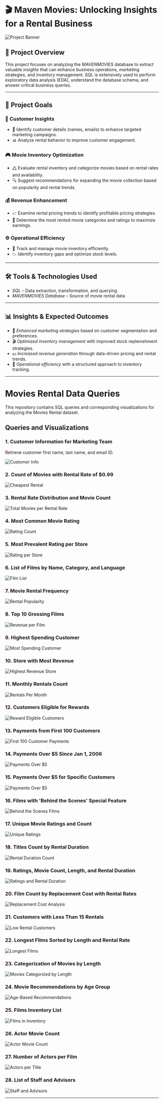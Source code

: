# 🎬 Maven Movies: Unlocking Insights for a Rental Business

![Project Banner](https://github.com/Sayali821/Mavenmovies/blob/200eb076804152c5e1ba46638a60a3a5d01c34c1/banner.jpg)

## 📌 Project Overview
This project focuses on analyzing the *MAVENMOVIES* database to extract valuable insights that can enhance business operations, marketing strategies, and inventory management. SQL is extensively used to perform exploratory data analysis (EDA), understand the database schema, and answer critical business queries.


---

## 🎯 Project Goals

### 🛒 Customer Insights

- 📌 Identify customer details (names, emails) to enhance targeted marketing campaigns.
- 📊 Analyze rental behavior to improve customer engagement.

### 🎮 Movie Inventory Optimization

- 🛆 Evaluate rental inventory and categorize movies based on rental rates and availability.
- 🔍 Suggest recommendations for expanding the movie collection based on popularity and rental trends.

### 💰 Revenue Enhancement

- 📈 Examine rental pricing trends to identify profitable pricing strategies.
- 🎥 Determine the most rented movie categories and ratings to maximize earnings.

### ⚙️ Operational Efficiency

- 📌 Track and manage movie inventory efficiently.
- 📉 Identify inventory gaps and optimize stock levels.

---

## 🛠️ Tools & Technologies Used
- *SQL* – Data extraction, transformation, and querying
- *MAVENMOVIES Database* – Source of movie rental data

---

## 📊 Insights & Expected Outcomes
- 📢 *Enhanced marketing strategies* based on customer segmentation and preferences.
- 🎬 *Optimized inventory management* with improved stock replenishment strategies.
- 💵 *Increased revenue generation* through data-driven pricing and rental trends.
- 📌 *Operational efficiency* with a structured approach to inventory tracking.

---

# Movies Rental Data Queries

This repository contains SQL queries and corresponding visualizations for analyzing the Movies Rental dataset.

## Queries and Visualizations

### 1. Customer Information for Marketing Team
Retrieve customer first name, last name, and email ID.

![Customer Info](https://github.com/YadavBarkha/Movies_Rental/blob/main/Screenshot%202025-07-15%20125913.png)

### 2. Count of Movies with Rental Rate of $0.99
![Cheapest Rental](https://github.com/YadavBarkha/Movies_Rental/commit/bf4ef84b206bc3907c7a00072dfd5e8e45df1add)

### 3. Rental Rate Distribution and Movie Count
![Total Movies per Rental Rate](https://github.com/YadavBarkha/Movies_Rental/commit/10401811a825e4306efe20e9464bfdc128d92df2#diff-c64f368c086e61e269adab6931548c2edf9c8d1e39320bca6886546a4103af44)

### 4. Most Common Movie Rating
![Rating Count](https://github.com/YadavBarkha/Movies_Rental/commit/10401811a825e4306efe20e9464bfdc128d92df2#diff-a6ffb1ed11bae54f6ef12e55cfa0cc2dfcf640df25b25f70dfa61cbc5703d12f)

### 5. Most Prevalent Rating per Store
![Rating per Store](https://github.com/YadavBarkha/Movies_Rental/commit/10401811a825e4306efe20e9464bfdc128d92df2#diff-ed937825cb63f367562580700396d3fc1525c33f4ee507997b2fdf75afcf497a)

### 6. List of Films by Name, Category, and Language
![Film List](https://github.com/YadavBarkha/Movies_Rental/commit/10401811a825e4306efe20e9464bfdc128d92df2#diff-08c9bb79481b19ed973c0c412bfe28b626a6ecf79d007b4a900a901dbf84305f)

### 7. Movie Rental Frequency
![Rental Popularity](https://github.com/YadavBarkha/Movies_Rental/commit/10401811a825e4306efe20e9464bfdc128d92df2#diff-2f00c788849e7f9995f98d37df98e2c26d6852d9885ea0f3657c64e39bfd773c)

### 8. Top 10 Grossing Films
![Revenue per Film](https://github.com/YadavBarkha/Movies_Rental/commit/10401811a825e4306efe20e9464bfdc128d92df2#diff-1752a010fcd73924f2dad2cd6fee3340333c12df0123b50fea038f37284e1ac1)

### 9. Highest Spending Customer
![Most Spending Customer](https://github.com/YadavBarkha/Movies_Rental/commit/10401811a825e4306efe20e9464bfdc128d92df2#diff-d3872ceb21c300b3b5e3d764a27fcc34a34d65d69dfba3cd597a19c79b0c4bed)

### 10. Store with Most Revenue
![Highest Revenue Store](https://github.com/YadavBarkha/Movies_Rental/commit/10401811a825e4306efe20e9464bfdc128d92df2#diff-5a57901b94b657efbc5dd25403f9a22b20bbbbdd33a120e4620845447cff4b28)

### 11. Monthly Rentals Count
![Rentals Per Month](https://github.com/YadavBarkha/Movies_Rental/commit/10401811a825e4306efe20e9464bfdc128d92df2#diff-501f9bdfba64d823ae45d68c364199c5961d91240e74d578a8406eeaf02a01c8)

### 12. Customers Eligible for Rewards
![Reward Eligible Customers](https://github.com/YadavBarkha/Movies_Rental/commit/10401811a825e4306efe20e9464bfdc128d92df2#diff-9abe4c6267a0e84109509c05876849fcf582c146a98779ed4fcf44897008e20c)

### 13. Payments from First 100 Customers
![First 100 Customer Payments](https://github.com/YadavBarkha/Movies_Rental/commit/10401811a825e4306efe20e9464bfdc128d92df2#diff-6540c9c7fd613a96d8f1742762f6afff11b34d56be7ba32666be18683be955b5)

### 14. Payments Over $5 Since Jan 1, 2006
![Payments Over $5](https://github.com/YadavBarkha/Movies_Rental/commit/10401811a825e4306efe20e9464bfdc128d92df2#diff-2e2b3be8d2f2a118695c4fbdca86bd4b6257efc5372ae408443cfbbad05400b0)

### 15. Payments Over $5 for Specific Customers
![Payments Over $5](https://github.com/YadavBarkha/Movies_Rental/commit/10401811a825e4306efe20e9464bfdc128d92df2#diff-bdd40ac67be9faee9d8fcb44bd22e66b78627e49b647eee4c23f7b564cbd1478)

### 16. Films with 'Behind the Scenes' Special Feature
![Behind the Scenes Films](https://github.com/YadavBarkha/Movies_Rental/commit/10401811a825e4306efe20e9464bfdc128d92df2#diff-3cd4abaf720677cb2cb285e67906f8d67b47bf9dd6fa47a182225bc78d0e983a)

### 17. Unique Movie Ratings and Count
![Unique Ratings](github.com/YadavBarkha/Movies_Rental/commit/10401811a825e4306efe20e9464bfdc128d92df2#diff-9110c7de4fcf4f18323d632e43dfc236236ab03d8431106d6163ab8e73492b11)

### 18. Titles Count by Rental Duration
![Rental Duration Count](https://github.com/YadavBarkha/Movies_Rental/commit/10401811a825e4306efe20e9464bfdc128d92df2#diff-1bf19d2b099a90194db646f7d8dc986758ca9bee314a87e7cbc9096af996903a)

### 19. Ratings, Movie Count, Length, and Rental Duration
![Ratings and Rental Duration](https://github.com/YadavBarkha/Movies_Rental/commit/10401811a825e4306efe20e9464bfdc128d92df2#diff-4e2b6cc3e7a378f3cab29125e3489c0c8a26f250cc65de62c2e9340f83d0303f)

### 20. Film Count by Replacement Cost with Rental Rates
![Replacement Cost Analysis](https://github.com/YadavBarkha/Movies_Rental/commit/10401811a825e4306efe20e9464bfdc128d92df2#diff-5dc7d87b8f53e7e835d9ee2735acd18dde00694eb86db191b6fa2ecb572e8ef3)

### 21. Customers with Less Than 15 Rentals
![Low Rental Customers](https://github.com/YadavBarkha/Movies_Rental/commit/10401811a825e4306efe20e9464bfdc128d92df2#diff-3a949aecca2c94b46d7ef510b82f55871a3eb64f9725f2c38959e518b2ce1211)

### 22. Longest Films Sorted by Length and Rental Rate
![Longest Films](https://github.com/YadavBarkha/Movies_Rental/commit/10401811a825e4306efe20e9464bfdc128d92df2#diff-9124411ab2fee377499c90a3f3043f14bce35ee6024880c2115b3233d9b3fa9b)

### 23. Categorization of Movies by Length
![Movies Categorized by Length](https://github.com/YadavBarkha/Movies_Rental/commit/10401811a825e4306efe20e9464bfdc128d92df2#diff-e9eb159ccb536bfbbb8bd671512904df1556fbdca953209144765ca221637d40)

### 24. Movie Recommendations by Age Group
![Age-Based Recommendations](https://github.com/YadavBarkha/Movies_Rental/commit/10401811a825e4306efe20e9464bfdc128d92df2#diff-4cf49ce54be76acad36b006efd0ff82d99bb202729504bead1446f6c1417f736)

### 25. Films Inventory List
![Films in Inventory](https://github.com/YadavBarkha/Movies_Rental/commit/10401811a825e4306efe20e9464bfdc128d92df2#diff-a58576725d38c9b033fe31a32355c71ebf22a2dd74aa05bbda5340931f5e0db1)

### 26. Actor Movie Count
![Actor Movie Count](https://github.com/YadavBarkha/Movies_Rental/commit/10401811a825e4306efe20e9464bfdc128d92df2#diff-3db15a1e41fdb9494c036c649fdef9dfc99b4407f0517588dbc20102c65abb1b)

### 27. Number of Actors per Film
![Actors per Title](https://github.com/YadavBarkha/Movies_Rental/commit/10401811a825e4306efe20e9464bfdc128d92df2#diff-e9fc0cf7821f8395d2b72149cb0a1772b9a351ad93da40e5143595298ee20df6)

### 28. List of Staff and Advisors
![Staff and Advisors](https://github.com/YadavBarkha/Movies_Rental/commit/10401811a825e4306efe20e9464bfdc128d92df2#diff-c3027a9dadc89ca568889044c055f433d99a28f7488587bd05b8a8c8cc364bb0)

---

